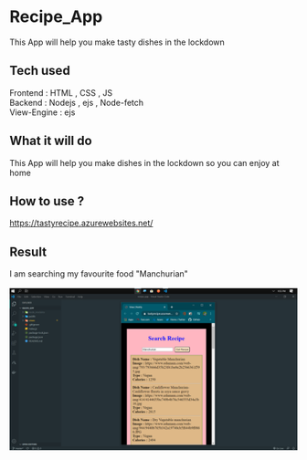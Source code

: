 # Recipe_App
This App will help you make tasty dishes in the lockdown

## Tech used

Frontend : HTML , CSS , JS<br>
Backend : Nodejs  , ejs , Node-fetch <br>
View-Engine : ejs<br>

## What it will do 
This App will help you make dishes in the lockdown so you can enjoy at home

## How to use ?
https://tastyrecipe.azurewebsites.net/

## Result
I am searching my favourite food "Manchurian"<br><br>
<img src="result.png">
